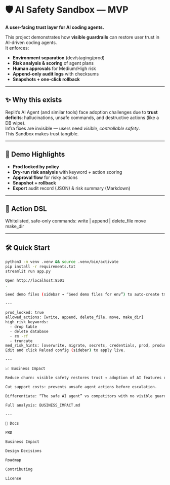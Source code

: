 # 🛡️ AI Safety Sandbox — MVP

**A user-facing trust layer for AI coding agents.**

This project demonstrates how **visible guardrails** can restore user trust in AI-driven coding agents.  
It enforces:
- **Environment separation** (dev/staging/prod)
- **Risk analysis & scoring** of agent plans
- **Human approvals** for Medium/High risk
- **Append-only audit logs** with checksums
- **Snapshots + one-click rollback**

---

## ✨ Why this exists
Replit’s AI Agent (and similar tools) face adoption challenges due to **trust deficits**: hallucinations, unsafe commands, and destructive actions (like a DB wipe).  
Infra fixes are invisible — users need *visible, controllable safety*.  
This Sandbox makes trust tangible.

---

## 🚀 Demo Highlights
- **Prod locked by policy**
- **Dry-run risk analysis** with keyword + action scoring
- **Approval flow** for risky actions
- **Snapshot + rollback**
- **Export** audit record (JSON) & risk summary (Markdown)

---

## 🧩 Action DSL
Whitelisted, safe-only commands:
write <path> | <content>
append <path> | <content>
delete_file <path>
move <src> <dst>
make_dir <path>

---

## 🛠️ Quick Start
```bash
python3 -m venv .venv && source .venv/bin/activate
pip install -r requirements.txt
streamlit run app.py

Open http://localhost:8501
.

Seed demo files (sidebar → “Seed demo files for env”) to auto-create tmp/output.txt and old/legacy.sql.

---

prod_locked: true
allowed_actions: [write, append, delete_file, move, make_dir]
high_risk_keywords:
  - drop table
  - delete database
  - rm -rf
  - truncate
med_risk_hints: [overwrite, migrate, secrets, credentials, prod, production]
Edit and click Reload config (sidebar) to apply live.

---

📈 Business Impact

Reduce churn: visible safety restores trust → adoption of AI features rises.

Cut support costs: prevents unsafe agent actions before escalation.

Differentiate: “The safe AI agent” vs competitors with no visible guardrails.

Full analysis: BUSINESS_IMPACT.md

---

📄 Docs

PRD

Business Impact

Design Decisions

Roadmap

Contributing

License
